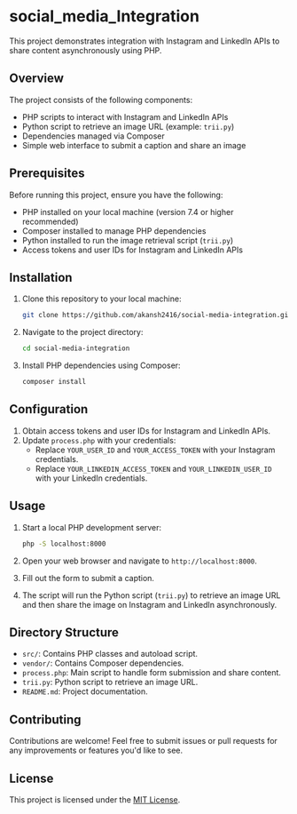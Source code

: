# social_media_Integration
This project demonstrates integration with Instagram and LinkedIn APIs to share content asynchronously using PHP.

## Overview

The project consists of the following components:
- PHP scripts to interact with Instagram and LinkedIn APIs
- Python script to retrieve an image URL (example: `trii.py`)
- Dependencies managed via Composer
- Simple web interface to submit a caption and share an image

## Prerequisites

Before running this project, ensure you have the following:
- PHP installed on your local machine (version 7.4 or higher recommended)
- Composer installed to manage PHP dependencies
- Python installed to run the image retrieval script (`trii.py`)
- Access tokens and user IDs for Instagram and LinkedIn APIs

## Installation

1. Clone this repository to your local machine:
   ```bash
   git clone https://github.com/akansh2416/social-media-integration.git
   ```

2. Navigate to the project directory:
   ```bash
   cd social-media-integration
   ```

3. Install PHP dependencies using Composer:
   ```bash
   composer install
   ```

## Configuration

1. Obtain access tokens and user IDs for Instagram and LinkedIn APIs.
2. Update `process.php` with your credentials:
   - Replace `YOUR_USER_ID` and `YOUR_ACCESS_TOKEN` with your Instagram credentials.
   - Replace `YOUR_LINKEDIN_ACCESS_TOKEN` and `YOUR_LINKEDIN_USER_ID` with your LinkedIn credentials.

## Usage

1. Start a local PHP development server:
   ```bash
   php -S localhost:8000
   ```

2. Open your web browser and navigate to `http://localhost:8000`.

3. Fill out the form to submit a caption.

4. The script will run the Python script (`trii.py`) to retrieve an image URL and then share the image on Instagram and LinkedIn asynchronously.

## Directory Structure

- `src/`: Contains PHP classes and autoload script.
- `vendor/`: Contains Composer dependencies.
- `process.php`: Main script to handle form submission and share content.
- `trii.py`: Python script to retrieve an image URL.
- `README.md`: Project documentation.

## Contributing

Contributions are welcome! Feel free to submit issues or pull requests for any improvements or features you'd like to see.

## License

This project is licensed under the [MIT License](LICENSE).
```
